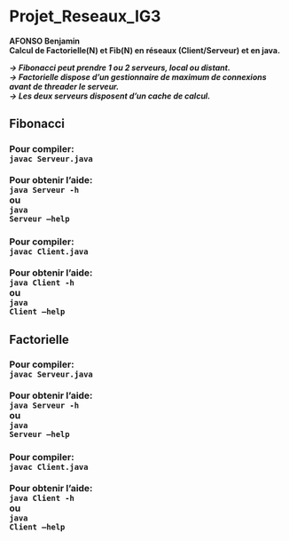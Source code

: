 # Projet_Reseaux_IG3 
<b>AFONSO Benjamin<b><br>
<b>Calcul de Factorielle(N) et Fib(N) en réseaux (Client/Serveur) et en java.<b><br>

<i> -> Fibonacci peut prendre 1 ou 2 serveurs, local ou distant.</i><br>
<i> -> Factorielle dispose d’un gestionnaire de maximum de connexions avant de threader le serveur.</i><br>
<i> -> Les deux serveurs disposent d’un cache de calcul.</i><br>


<h2> Fibonacci </h2>


<h3 Serveur</h3>

Pour compiler: 
<br>
<code>javac Serveur.java</code>
<br>
<br>
Pour obtenir l’aide:
<br>
<code>java Serveur -h </code>
<br>ou<br>
<code>java Serveur —help</code>

<h3 Client</h3>

Pour compiler: 
<br>
<code>javac Client.java</code>
<br>
<br>
Pour obtenir l’aide:
<br>
<code>java Client -h </code>
<br>ou<br>
<code>java Client —help</code>

<h2> Factorielle </h2>

<h3 Serveur</h3>

Pour compiler: 
<br>
<code>javac Serveur.java</code>
<br>
<br>
Pour obtenir l’aide:
<br>
<code>java Serveur -h </code>
<br>ou<br>
<code>java Serveur —help</code>

<h3 Client</h3>

Pour compiler: 
<br>
<code>javac Client.java</code>
<br>
<br>
Pour obtenir l’aide:
<br>
<code>java Client -h </code>
<br>ou<br>
<code>java Client —help</code>
